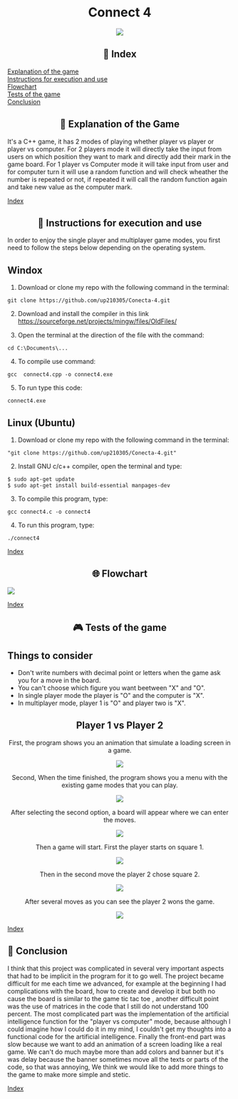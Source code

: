<h1 align="center"> Connect 4</h1>

<div align="center">

<img src="./imagenes/giphy1.gif">

</div align="center">

<div align="center">

##  __📌&nbsp;Index__

</div align="center">

[Explanation of the game](#explanation-of-the-game)   
[Instructions for execution and use](#instructions-for-execution-and-use)   
[Flowchart](#flowchart)   
[Tests of the game](#tests-of-the-game)   
[Conclusion](#conclusion)

<div align="center">

##  __🎲&nbsp;Explanation of the Game__

</div align="center">

It's a C++ game, it has 2 modes of playing whether player vs player or player vs computer. For 2 players mode it will directly take the input from users on which position they want to mark and directly add their mark in the game board. For 1 player vs Computer mode it will take input from user and for computer turn it will use a random function and will check wheather the number is repeated or not, if repeated it will call the random function again and take new value as the computer mark.

[Index](#index)

<div align="center">


## __📓&nbsp;Instructions for execution and use__

</div align="center">


In order to enjoy the single player and multiplayer game modes, you first need to follow the steps below depending on the operating system.
<h2> Windox </h2>

1. Download or clone my repo with the following command in the terminal:
   
~~~
git clone https://github.com/up210305/Conecta-4.git
~~~

2. Download and install the compiler in this link https://sourceforge.net/projects/mingw/files/OldFiles/ 

3. Open the terminal at the direction of the file with the command:

~~~
cd C:\Documents\...
~~~

4. To compile use command:

~~~
gcc  connect4.cpp -o connect4.exe
~~~

5. To run type this code:

~~~
connect4.exe
~~~

<h2> Linux (Ubuntu)</h2>

1. Download or clone my repo with the following command in the terminal:
   
~~~
"git clone https://github.com/up210305/Conecta-4.git"
~~~

2. Install GNU c/c++ compiler, open the terminal and type:

~~~
$ sudo apt-get update
$ sudo apt-get install build-essential manpages-dev
~~~

3. To compile this program, type:

~~~
gcc connect4.c -o connect4
~~~

4. To run this program, type:
   
~~~
./connect4
~~~

[Index](#index)

<div align="center">

## __🌐&nbsp;Flowchart__

</div align="center">

<img src="./imagenes/DIAGRAMA.jpg" align="center">

[Index](#index)

<div align="center">

## __🎮&nbsp;Tests of the game__

</div align="center">

<h2>Things to consider</h2>

- Don't write numbers with decimal point or letters when the game ask you for a move in the board.  
- You can't choose which figure you want beetween "X" and "O".
- In single player mode the player is "O" and the computer is "X".  
- In multiplayer mode, player 1 is "O" and player two is "X".

<h2 align="center"> Player 1 vs Player 2</h2>

<div align="center">

First, the program shows you an animation that simulate a loading screen in a game. 

<img src="./imagenes/c1.PNG" align="center"/>

Second, When the time finished, the program shows you a menu with the existing game modes that you can play. 

<img src="./imagenes/c2.PNG" align="center"/>

After selecting the second option, a board will appear where we can enter the moves. 

<img src="./imagenes/c3.PNG"  align="center"/>

Then a game will start. First the player starts on square 1.

<img src="./imagenes/c4.PNG" align="center"/>

Then in the second move the player 2 chose square 2.  

<img src="./imagenes/c5.PNG" align="center"/>

After several moves as you can see the player 2 wons the game.

<img src="./imagenes/c6.PNG" align="center"/>



</div align="center">

[Index](#index)


##  __📝&nbsp;Conclusion__

</div align="center">

I think that this project was complicated in several very important aspects that had to be implicit in the program for it to go well. The project became difficult for me each time we advanced, for example at the beginning I had complications with the board, how to create and develop it but both no cause the board is similar to the game tic tac toe , another difficult point was the use of matrices in the code that I still do not understand 100 percent.
The most complicated part was the implementation of the artificial intelligence function for the "player vs computer" mode, because although I could imagine how I could do it in my mind, I couldn't get my thoughts into a functional code for the artificial intelligence.
Finally the front-end part was slow because we want to add an animation of a screen loading like a real game. We can't do much maybe more than add colors and banner but it's was delay because the banner sometimes move all the texts or parts of the code, so that was annoying, We think we would like to add more things to the game to make more simple and stetic.

[Index](#index)
